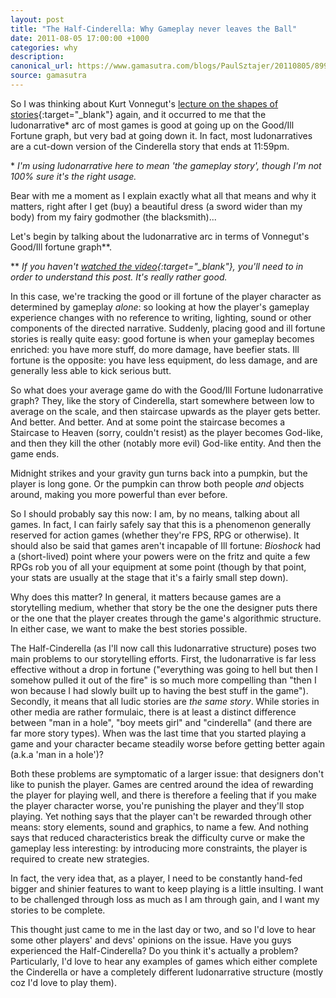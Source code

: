 ```yaml
---
layout: post
title: "The Half-Cinderella: Why Gameplay never leaves the Ball"
date: 2011-08-05 17:00:00 +1000
categories: why
description:
canonical_url: https://www.gamasutra.com/blogs/PaulSztajer/20110805/89949/The_HalfCinderella_Why_Gameplay_never_leaves_the_Ball.php
source: gamasutra
---
```

So I was thinking about Kurt Vonnegut's [lecture on the shapes of stories](http://www.youtube.com/watch?v=oP3c1h8v2ZQ "Shapes of Stories"){:target="_blank"} again, and it occurred to me that the ludonarrative* arc of most games is good at going up on the Good/Ill Fortune graph, but very bad at going down it. In fact, most ludonarratives are a cut-down version of the Cinderella story that ends at 11:59pm.

\* *I'm using ludonarrative here to mean 'the gameplay story', though I'm not 100% sure it's the right usage.*

Bear with me a moment as I explain exactly what all that means and why it matters, right after I get (buy) a beautiful dress (a sword wider than my body) from my fairy godmother (the blacksmith)...

Let's begin by talking about the ludonarrative arc in terms of Vonnegut's Good/Ill fortune graph**.

\*\* *If you haven't [watched the video](http://www.youtube.com/watch?v=oP3c1h8v2ZQ "Shapes of Stories"){:target="_blank"}, you'll need to in order to understand this post. It's really rather good.*

In this case, we're tracking the good or ill fortune of the player character as determined by gameplay *alone*: so looking at how the player's gameplay experience changes with no reference to writing, lighting, sound or other components of the directed narrative. Suddenly, placing good and ill fortune stories is really quite easy: good fortune is when your gameplay becomes enriched: you have more stuff, do more damage, have beefier stats. Ill fortune is the opposite: you have less equipment, do less damage, and are generally less able to kick serious butt.

So what does your average game do with the Good/Ill Fortune ludonarrative graph? They, like the story of Cinderella, start somewhere between low to average on the scale, and then staircase upwards as the player gets better. And better. And better. And at some point the staircase becomes a Staircase to Heaven (sorry, couldn't resist) as the player becomes God-like, and then they kill the other (notably more evil) God-like entity. And then the game ends.

Midnight strikes and your gravity gun turns back into a pumpkin, but the player is long gone. Or the pumpkin can throw both people *and* objects around, making you more powerful than ever before.

So I should probably say this now: I am, by no means, talking about all games. In fact, I can fairly safely say that this is a phenomenon generally reserved for action games (whether they're FPS, RPG or otherwise). It should also be said that games aren't incapable of Ill fortune: *Bioshock* had a (short-lived) point where your powers were on the fritz and quite a few RPGs rob you of all your equipment at some point (though by that point, your stats are usually at the stage that it's a fairly small step down).

Why does this matter? In general, it matters because games are a storytelling medium, whether that story be the one the designer puts there or the one that the player creates through the game's algorithmic structure. In either case, we want to make the best stories possible.

The Half-Cinderella (as I'll now call this ludonarrative structure) poses two main problems to our storytelling efforts. First, the ludonarrative is far less effective without a drop in fortune ("everything was going to hell but then I somehow pulled it out of the fire" is so much more compelling than "then I won because I had slowly built up to having the best stuff in the game"). Secondly, it means that all ludic stories are *the same story*. While stories in other media are rather formulaic, there is at least a distinct difference between "man in a hole", "boy meets girl" and "cinderella" (and there are far more story types). When was the last time that you started playing a game and your character became steadily worse before getting better again (a.k.a 'man in a hole')?

Both these problems are symptomatic of a larger issue: that designers don't like to punish the player. Games are centred around the idea of rewarding the player for playing well, and there is therefore a feeling that if you make the player character worse, you're punishing the player and they'll stop playing. Yet nothing says that the player can't be rewarded through other means: story elements, sound and graphics, to name a few. And nothing says that reduced characteristics break the difficulty curve or make the gameplay less interesting: by introducing more constraints, the player is required to create new strategies.

In fact, the very idea that, as a player, I need to be constantly hand-fed bigger and shinier features to want to keep playing is a little insulting. I want to be challenged through loss as much as I am through gain, and I want my stories to be complete.

This thought just came to me in the last day or two, and so I'd love to hear some other players' and devs' opinions on the issue. Have you guys experienced the Half-Cinderella? Do you think it's actually a problem? Particularly, I'd love to hear any examples of games which either complete the Cinderella or have a completely different ludonarrative structure (mostly coz I'd love to play them).
